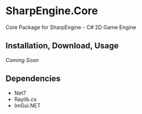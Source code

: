 # SharpEngine.Core

Core Package for SharpEngine - C# 2D Game Engine

## Installation, Download, Usage

*Coming Soon*

## Dependencies

- Net7
- Raylib.cs
- ImGui.NET

